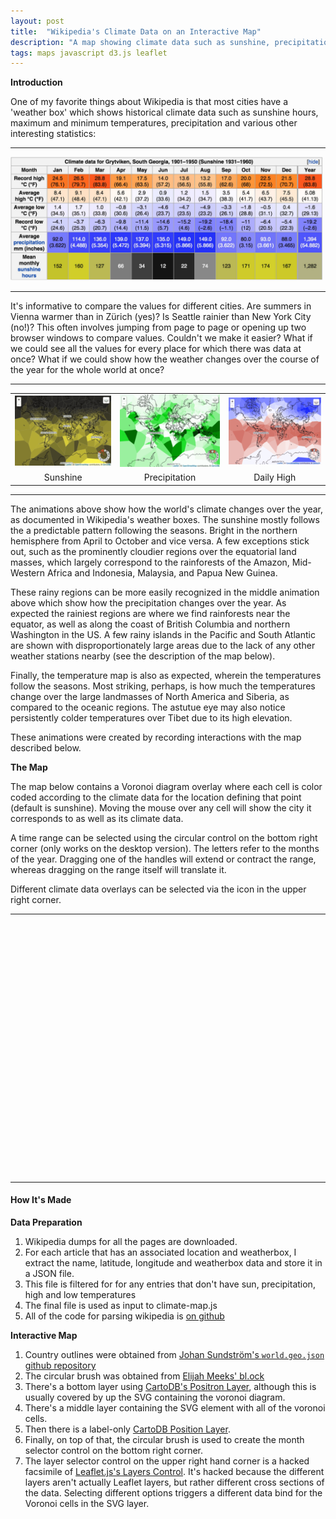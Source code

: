 ```yaml
---
layout: post
title:  "Wikipedia's Climate Data on an Interactive Map"
description: "A map showing climate data such as sunshine, precipitation and snow taken from wikipedia."
tags: maps javascript d3.js leaflet 
---
```

<meta charset="utf-8"> 
<img itemprop="image" src="/img/sunshine_map/sunshine_map_itemprop.jpg" style='display:none' width=200 height=170>

<b>Introduction</b>

One of my favorite things about Wikipedia is that most cities have a 'weather box'
which shows historical climate data such as sunshine hours, maximum and minimum
temperatures, precipitation and various other interesting statistics:

<hr>
<a href="https://en.wikipedia.org/wiki/Grytviken#Climate"><img src="/img/sunshine_map/grytviken_weatherbox.jpg"/ width="500px"></a>
<hr>

It's informative to compare the values for different cities. Are summers in
Vienna warmer than in Zürich (yes)? Is Seattle rainier than New York City
(no!)? This often involves jumping from page to page or opening up two browser
windows to compare values.  Couldn't we make it easier? What if we could see
all the values for every place for which there was data at once? What if we
could show how the weather changes over the course of the year for the
whole world at once?

<hr>
<table>
<tr>
<td>
<img src="/img/sunshine_map/sunshine_animation.gif"/>
</td>
<td>
<img src="/img/sunshine_map/precipitation_animation.gif"/>
</td>
<td>
<img src="/img/sunshine_map/temperature_animation.gif"/>
</td>
</tr>
<tr>
<td style="text-align: center">Sunshine</td>
<td style="text-align: center">Precipitation</td>
<td style="text-align: center">Daily High</td>
</tr>
</table>
<hr>

The animations above show how the world's climate changes over the year, as
documented in Wikipedia's weather boxes. The sunshine mostly follows the a
predictable pattern following the seasons. Bright in the northern hemisphere
from April to October and vice versa. A few exceptions stick out, such as the
prominently cloudier regions over the equatorial land masses, which largely
correspond to the rainforests of the Amazon, Mid-Western Africa and Indonesia,
Malaysia, and Papua New Guinea. 

These rainy regions can be more easily recognized in the middle animation above
which show how the precipitation changes over the year. As expected the
rainiest regions are where we find rainforests near the equator, as well as
along the coast of British Columbia and northern Washington in the US. A few
rainy islands in the Pacific and South Atlantic are shown with
disproportionately large areas due to the lack of any other weather stations
nearby (see the description of the map below).

Finally, the temperature map is also as expected, wherein the temperatures
follow the seasons. Most striking, perhaps, is how much the temperatures change
over the large landmasses of North America and Siberia, as compared to the
oceanic regions. The astutue eye may also notice persistently colder
temperatures over Tibet due to its high elevation.

These animations were created by recording interactions with the map described
below.

<b>The Map</b>

The map below contains a Voronoi diagram overlay where each cell is color coded 
according to the climate data for the location defining that point (default is
sunshine). Moving the mouse over any cell will show the city it corresponds to
as well as its climate data.

A time range can be selected using the circular control on the bottom right
corner (only works on the desktop version).  The letters refer to the months of
the year. Dragging one of the handles will extend or contract the range,
whereas dragging on the range itself will translate it.

Different climate data overlays can be selected via the icon in the upper right corner.

<link rel="stylesheet" href="/css/leaflet.css">
<link rel="stylesheet" href="/css/sunshine.css">

<script src="/js/lib/jquery.min.js"></script>
<script src="/js/lib/underscore-min.js"></script>
<script src="/js/lib/backbone.js"></script>
<script src="/js/lib/d3.min.js"></script>
<script src="/js/lib/queue.min.js"></script>
<script src="/js/lib/topojson.v1.min.js"></script>
<script src="/js/lib/d3.geo.voronoi.js"></script>
<script src="/js/lib/d3.svg.circularbrush.js"></script>
<script src="/js/lib/leaflet.js"></script>
<script src="/js/lib/tile.stamen.js"></script>
<script src="/js/lib/spin.min.js"></script>
<script src="/js/lib/leaflet.spin.js"></script>
<script src="/js/climate-map.js"></script>

<hr>
<div id="climate-map" style="height: 400px; width: 550px;"></div>
<hr>

<script type="text/javascript">

var cm = new ClimateMapViewer();
cm.drawClimateMap('climate-map')

</script>

<h4> How It's Made </h4>

<b>Data Preparation</b>

1. Wikipedia dumps for all the pages are downloaded.  
2. For each article that
has an associated location and weatherbox, I extract the name, latitude,
longitude and weatherbox data and store it in a JSON file.
3. This file is filtered for for any entries that don't have sun,
precipitation, high and low temperatures
4. The final file is used as input to climate-map.js
5. All of the code for parsing wikipedia is [on github](https://github.com/pkerpedjiev/sunshine-map)

<b>Interactive Map</b>

1. Country outlines were obtained from [Johan Sundström's `world.geo.json` github repository](https://github.com/johan/world.geo.json)
2. The circular brush was obtained from [Elijah Meeks' bl.ock](http://bl.ocks.org/emeeks/ccc0368f6fb127d60b7c)
3. There's a bottom layer using [CartoDB's Positron Layer](https://cartodb.com/basemaps), although this is usually covered by up the SVG containing the voronoi diagram.
4. There's a middle layer containing the SVG element with all of the voronoi cells.
5. Then there is a label-only [CartoDB Position Layer](https://cartodb.com/basemaps).
6. Finally, on top of that, the circular brush is used to create the month selector control on the bottom right corner.
7. The layer selector control on the upper right hand corner is a hacked facsimile of [Leaflet.js's Layers Control](http://leafletjs.com/examples/layers-control.html). It's hacked because the different layers aren't actually Leaflet layers, but rather different cross sections of the data. Selecting different options triggers a different data bind for the Voronoi cells in the SVG layer.

